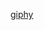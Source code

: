 
[giphy](https://user-images.githubusercontent.com/121132842/229947148-61d11ee1-286b-4a1b-a5a4-6e6fd6114ce0.gif)

